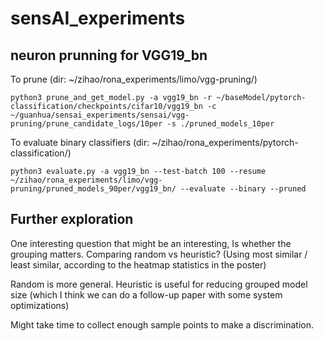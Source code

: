 # sensAI_experiments

## neuron prunning for VGG19_bn

To prune (dir: ~/zihao/rona_experiments/limo/vgg-pruning/)

`python3 prune_and_get_model.py -a vgg19_bn -r ~/baseModel/pytorch-classification/checkpoints/cifar10/vgg19_bn -c ~/guanhua/sensai_experiments/sensai/vgg-pruning/prune_candidate_logs/10per -s ./pruned_models_10per`

To evaluate binary classifiers (dir: ~/zihao/rona_experiments/pytorch-classification/)

`python3 evaluate.py -a vgg19_bn --test-batch 100 --resume ~/zihao/rona_experiments/limo/vgg-pruning/pruned_models_90per/vgg19_bn/ --evaluate --binary --pruned`

## Further exploration

One interesting question that might be an interesting,
Is whether the grouping matters.
Comparing random vs heuristic? (Using most similar / least similar, according to the heatmap statistics in the poster)

Random is more general. Heuristic is useful for reducing grouped model size (which I think we can do a follow-up paper with some system optimizations)

Might take time to collect enough sample points to make a discrimination.
